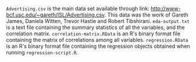 `Advertising.csv` is the main data set available through link: http://www-bcf.usc.edu/~gareth/ISL/Advertising.csv. This data was the work of Gareth James, Daniela Witten, Trevor Hastie and Robert Tibshirani.
`eda-output.txt` is a text file containing the summary statistics of all the variables, and the correlation matrix. 
`correlation-matrix.RData` is an R's binary format file containing the matrix of correlations among all variables. 
`regression.RData` is an R's binary format file containing the regression objects obtained when running `regression-script.R`. 